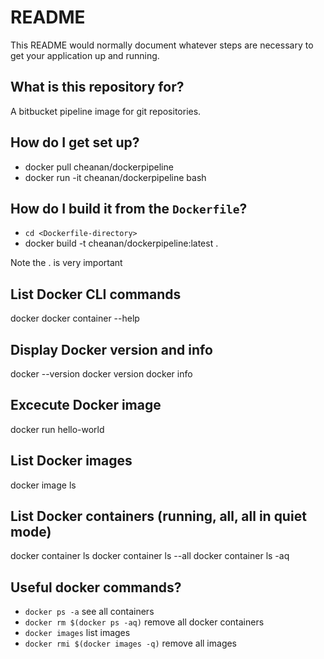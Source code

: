 # README

This README would normally document whatever steps are necessary to get your application up and running.

## What is this repository for?

A bitbucket pipeline image for git repositories.

## How do I get set up?

*   docker pull cheanan/dockerpipeline
*   docker run -it cheanan/dockerpipeline bash

## How do I build it from the `Dockerfile`?

*   `cd <Dockerfile-directory>`
*   docker build -t cheanan/dockerpipeline:latest .

Note the . is very important

## List Docker CLI commands

docker
docker container --help

## Display Docker version and info

docker --version
docker version
docker info

## Excecute Docker image

docker run hello-world

## List Docker images

docker image ls

## List Docker containers (running, all, all in quiet mode)

docker container ls
docker container ls --all
docker container ls -aq

## Useful docker commands?

*   `docker ps -a` see all containers
*   `docker rm $(docker ps -aq)` remove all docker containers
*   `docker images` list images
*   `docker rmi $(docker images -q)` remove all images
